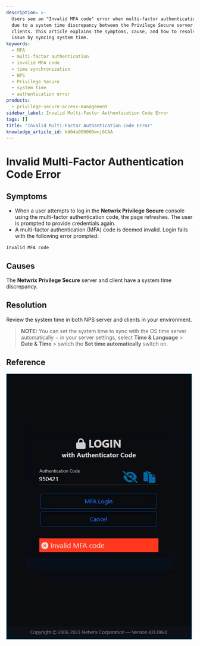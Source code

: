 ```yaml
---
description: >-
  Users see an "Invalid MFA code" error when multi-factor authentication fails
  due to a system time discrepancy between the Privilege Secure server and
  clients. This article explains the symptoms, cause, and how to resolve the
  issue by syncing system time.
keywords:
  - MFA
  - multi-factor authentication
  - invalid MFA code
  - time synchronization
  - NPS
  - Privilege Secure
  - system time
  - authentication error
products:
  - privilege-secure-access-management
sidebar_label: Invalid Multi-Factor Authentication Code Error
tags: []
title: "Invalid Multi-Factor Authentication Code Error"
knowledge_article_id: kA04u000000wnj6CAA
---
```


# Invalid Multi-Factor Authentication Code Error

## Symptoms

- When a user attempts to log in the **Netwrix Privilege Secure** console using the multi-factor authentication code, the page refreshes. The user is prompted to provide credentials again.
- A multi-factor authentication (MFA) code is deemed invalid. Login fails with the following error prompted:

```
Invalid MFA code
```

## Causes

The **Netwrix Privilege Secure** server and client have a system time discrepancy.

## Resolution

Review the system time in both NPS server and clients in your environment.

> **NOTE:** You can set the system time to sync with the OS time server automatically − in your server settings, select **Time & Language** > **Date & Time** > switch the **Set time automatically** switch on.

## Reference

![Capture.png](images/ka04u000000wvuC_0EM4u000008pS5A.png)
